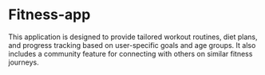 # Fitness-app

This application is designed to provide tailored workout routines, diet plans, and progress tracking based on user-specific goals and age groups. It also includes a community feature for connecting with others on similar fitness journeys.
